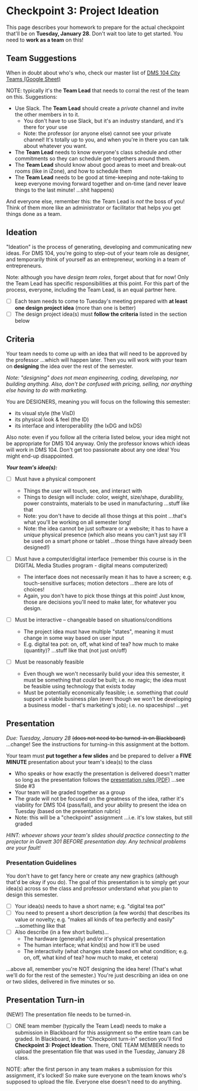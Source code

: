 
# Checkpoint 3: Project Ideation

This page describes your homework to prepare for the actual checkpoint that'll be on **Tuesday, January 28**.  Don't wait too late to get started.  You need to **work as a team** on this!

## Team Suggestions

When in doubt about who's who, check our master list of [DMS 104 City Teams (Google Sheet)](https://docs.google.com/spreadsheets/d/1UbdBF9IbIszRgiBGJvKIZuRk87naHoRm23v-MqI_drE/edit#gid=0)

NOTE: typically it's the **Team Lead** that needs to corral the rest of the team on this.  Suggestions:

- Use Slack. The **Team Lead** should create a *private* channel and invite the other members in to it.
  - You don't have to use Slack, but it's an industry standard, and it's there for your use
  - Note: the professor (or anyone else) cannot see your private channel!  It's totally up to you, and when you're in there you can talk about whatever you want.
- The **Team Lead** needs to know everyone's class schedule and other commitments so they can schedule get-togethers around them.
- The **Team Lead** should know about good areas to meet and break-out rooms (like in iZone), and how to schedule them
- The **Team Lead** needs to be good at time-keeping and note-taking to keep everyone moving forward together and on-time (and never leave things to the last minute! ...shit happens)

And everyone else, remember this: the Team Lead is *not* the boss of you!  Think of them more like an administrator or facilitator that helps you get things done as a team.

## Ideation

"Ideation" is the process of generating, developing and communicating new ideas.  For DMS 104, you're going to step-out of your team role as designer, and temporarily think of yourself as an entrepreneur, working in a team of entrepreneurs.

Note: although you have *design team roles*, forget about that for now! Only the Team Lead has specific responsibilities at this point.  For this part of the process, everyone, including the Team Lead, is an equal partner here.

- [ ] Each team needs to come to Tuesday's meeting prepared with **at least one design project idea** (more than one is better)
- [ ] The design project idea(s) must **follow the criteria** listed in the section below

## Criteria

Your team needs to come up with an idea that will need to be approved by the professor ...which will happen later.  Then you will work with your team on **designing** the idea over the rest of the semester.

*Note: "designing" does not mean engineering, coding, developing, nor building anything.  Also, don't be confused with pricing, selling, nor anything else having to do with marketing.*

You are DESIGNERS, meaning you will focus on the following this semester:
- its visual style (the VisD)
- its physical look & feel (the ID)
- its interface and interoperability (the IxDG and IxDS)

Also note: even if you follow all the criteria listed below, your idea might not be appropriate for DMS 104 anyway.  Only the professor knows which ideas will work in DMS 104. Don't get too passionate about any one idea!  You might end-up disappointed.

***Your team's idea(s):*** 

- [ ] Must have a physical component
  - Things the user will touch, see, and interact with
  - Things to design will include: color, weight, size/shape, durability, power constraints, materials to be used in manufacturing ...stuff like that
  - Note: you don't have to decide all those things at this point ...that's what you'll be working on all semester long!
  - Note: the idea cannot be just software or a website; it has to have a *unique* physical presence (which also means you can't just say it'll be used on a smart phone or tablet ...those things have already been designed!)
  
- [ ] Must have a computer/digital interface (remember this course is in the DIGITAL Media Studies program  - digital means computerized)
  - The interface does not necessarily mean it has to have a screen; e.g. touch-sensitive surfaces; motion detectors ...there are lots of choices!
  - Again, you don't have to pick those things at this point!  Just know, those are decisions you'll need to make later, for whatever you design. 
  
- [ ] Must be interactive – changeable based on situations/conditions
  - The project idea must have multiple "states", meaning it must change in some way based on user input
  - E.g. digital tea pot: on, off, what kind of tea? how much to make (quantity)? ...stuff like that (not just on/off)
  
- [ ] Must be reasonably feasible
  - Even though we won't necessarily build your idea this semester, it must be something that *could* be built; i.e. no magic; the idea must be feasible using technology that exists today
  - Must be potentially economically feasible; i.e. something that *could* support a viable business plan (even though we won't be developing a business model - that's marketing's job); i.e. no spaceships! ...yet

## Presentation

*Due: Tuesday, January 28* <s>(does not need to be turned-in on Blackboard)</s> ...change!  See the instructions for turning-in this assignment at the bottom.

Your team must **put together a few slides** and be prepared to deliver a **FIVE MINUTE** presentation about your team's idea(s) to the class

- Who speaks or how exactly the presentation is delivered doesn't matter so long as the presentation follows the [presentation rules (PDF)](../01-introduction/presentation-rules.pdf) ...see Slide #3
- Your team will be graded together as a group
- The grade will not be focused on the greatness of the idea, rather it's viability for DMS 104 (pass/fail), and your ability to present the idea on Tuesday (based on the presentation rubric)
- Note: this will be a "checkpoint" assignment ...i.e. it's low stakes, but still graded

*HINT: whoever shows your team's slides should practice connecting to the projector in Gavett 301 BEFORE presentation day.  Any technical problems are your fault!*

### Presentation Guidelines

You don't have to get fancy here or create any new graphics (although that'd be okay if you do).  The goal of this presentation is to simply get your idea(s) across so the class and professor understand what you plan to design this semester.

- [ ] Your idea(s) needs to have a short name; e.g. "digital tea pot"
- [ ] You need to present a short description (a few words) that describes its value or novelty; e.g. "makes all kinds of tea perfectly and easily" ...something like that
- [ ] Also describe (in a few short bullets)...
  - The hardware (generally) and/or it's physical presentation
  - The human interface; what kind(s) and how it'll be used
  - The interactivity (what changes state based on what condition; e.g. on, off, what kind of tea? how much to make, et cetera)

...above all, remember you're NOT designing the idea here!  (That's what we'll do for the rest of the semester.) You're just describing an idea on one or two slides, delivered in five minutes or so.

## Presentation Turn-in

(NEW!) The presentation file needs to be turned-in.

- [ ] ONE team member (typically the Team Lead) needs to make a submission in Blackboard for this assignment so the entire team can be graded. In Blackboard, in the "Checkpoint turn-in" section you'll find **Checkpoint 3: Project Ideation**.  There, ONE TEAM MEMBER needs to upload the presentation file that was used in the Tuesday, January 28 class.

NOTE: after the first person in any team makes a submission for this assignment, it's locked! So make sure everyone on the team knows who's supposed to upload the file. Everyone else doesn't need to do anything.